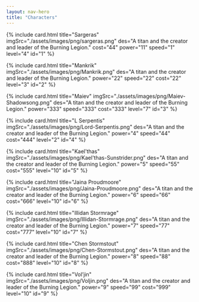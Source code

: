 ```yaml
---
layout: nav-hero
title: "Characters"
---
```









{% include card.html
title="Sargeras"
imgSrc="./assets/images/png/sargeras.png"
 des="A titan and the creator and leader of the Burning Legion."
 cost="44"
 power="11"
 speed="1"
 level="4"
 id="1"
%}


{% include card.html
title="Mankrik"
imgSrc="./assets/images/png/Mankrik.png"
 des="A titan and the creator and leader of the Burning Legion."
 power="22"
 speed="22"
 cost="22"
 level="3"
 id="2"
%}


{% include card.html
title="Maiev"
imgSrc="./assets/images/png/Maiev-Shadowsong.png"
 des="A titan and the creator and leader of the Burning Legion."
 power="333"
 speed="333"
 cost="333"
 level="7"
 id="3"
%}


{% include card.html
title="L Serpentis"
imgSrc="./assets/images/png/Lord-Serpentis.png"
 des="A titan and the creator and leader of the Burning Legion."
 power="4"
 speed="44"
 cost="444"
 level="2"
 id="4"
%}


{% include card.html
title="Kael'thas"
imgSrc="./assets/images/png/Kael'thas-Sunstrider.png"
 des="A titan and the creator and leader of the Burning Legion."
 power="5"
 speed="55"
 cost="555"
 level="10"
 id="5"
%}


{% include card.html
title="Jaina Proudmoore"
imgSrc="./assets/images/png/Jaina-Proudmoore.png"
 des="A titan and the creator and leader of the Burning Legion."
 power="6"
 speed="66"
 cost="666"
 level="10"
 id="6"
%}


{% include card.html
title="Illidan Stormrage"
imgSrc="./assets/images/png/Illidan-Stormrage.png"
 des="A titan and the creator and leader of the Burning Legion."
 power="7"
 speed="77"
 cost="777"
 level="10"
 id="7"
%}


{% include card.html
title="Chen Stormstout"
imgSrc="./assets/images/png/Chen-Stormstout.png"
 des="A titan and the creator and leader of the Burning Legion."
 power="8"
 speed="88"
 cost="888"
 level="10"
 id="8"
%}


{% include card.html
title="Vol’jin"
imgSrc="./assets/images/png/Voljin.png"
 des="A titan and the creator and leader of the Burning Legion."
 power="9"
 speed="99"
 cost="999"
 level="10"
 id="9"
%}



